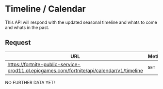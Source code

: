 # Timeline / Calendar
This API will respond with the updated seasonal timeline and whats to come and whats in the past.

## Request
| URL | Method |
| - | - |
| https://fortnite-public-service-prod11.ol.epicgames.com/fortnite/api/calendar/v1/timeline | `GET` |

NO FURTHER DATA YET!